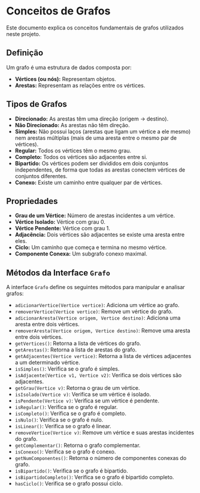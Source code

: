 # Conceitos de Grafos

Este documento explica os conceitos fundamentais de grafos utilizados neste projeto.

## Definição

Um grafo é uma estrutura de dados composta por:

*   **Vértices (ou nós):** Representam objetos.
*   **Arestas:** Representam as relações entre os vértices.

## Tipos de Grafos

*   **Direcionado:** As arestas têm uma direção (origem -> destino).
*   **Não Direcionado:** As arestas não têm direção.
*   **Simples:** Não possui laços (arestas que ligam um vértice a ele mesmo) nem arestas múltiplas (mais de uma aresta entre o mesmo par de vértices).
*   **Regular:** Todos os vértices têm o mesmo grau.
*   **Completo:** Todos os vértices são adjacentes entre si.
*   **Bipartido:** Os vértices podem ser divididos em dois conjuntos independentes, de forma que todas as arestas conectem vértices de conjuntos diferentes.
*   **Conexo:** Existe um caminho entre qualquer par de vértices.

## Propriedades

*   **Grau de um Vértice:** Número de arestas incidentes a um vértice.
*   **Vértice Isolado:** Vértice com grau 0.
*   **Vértice Pendente:** Vértice com grau 1.
*   **Adjacência:** Dois vértices são adjacentes se existe uma aresta entre eles.
*   **Ciclo:** Um caminho que começa e termina no mesmo vértice.
*   **Componente Conexa:** Um subgrafo conexo maximal.

## Métodos da Interface `Grafo`

A interface `Grafo` define os seguintes métodos para manipular e analisar grafos:

*   `adicionarVertice(Vertice vertice)`: Adiciona um vértice ao grafo.
*   `removerVertice(Vertice vertice)`: Remove um vértice do grafo.
*   `adicionarAresta(Vertice origem, Vertice destino)`: Adiciona uma aresta entre dois vértices.
*   `removerAresta(Vertice origem, Vertice destino)`: Remove uma aresta entre dois vértices.
*   `getVertices()`: Retorna a lista de vértices do grafo.
*   `getArestas()`: Retorna a lista de arestas do grafo.
*   `getAdjacentes(Vertice vertice)`: Retorna a lista de vértices adjacentes a um determinado vértice.
*   `isSimples()`: Verifica se o grafo é simples.
*   `isAdjacente(Vertice v1, Vertice v2)`: Verifica se dois vértices são adjacentes.
*   `getGrau(Vertice v)`: Retorna o grau de um vértice.
*   `isIsolado(Vertice v)`: Verifica se um vértice é isolado.
*   `isPendente(Vertice v)`: Verifica se um vértice é pendente.
*   `isRegular()`: Verifica se o grafo é regular.
*   `isCompleto()`: Verifica se o grafo é completo.
*   `isNulo()`: Verifica se o grafo é nulo.
*   `isLinear()`: Verifica se o grafo é linear.
*   `removeVertice(Vertice v)`: Remove um vértice e suas arestas incidentes do grafo.
*   `getComplementar()`: Retorna o grafo complementar.
*   `isConexo()`: Verifica se o grafo é conexo.
*   `getNumComponentes()`: Retorna o número de componentes conexas do grafo.
*   `isBipartido()`: Verifica se o grafo é bipartido.
*   `isBipartidoCompleto()`: Verifica se o grafo é bipartido completo.
*   `hasCiclo()`: Verifica se o grafo possui ciclo.
